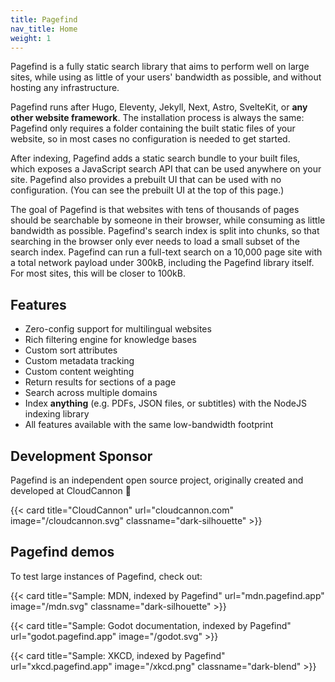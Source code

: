 ```yaml
---
title: Pagefind
nav_title: Home
weight: 1
---
```

Pagefind is a fully static search library that aims to perform well on large sites, while using as little of your users' bandwidth as possible, and without hosting any infrastructure.

Pagefind runs after Hugo, Eleventy, Jekyll, Next, Astro, SvelteKit, or **any other website framework**. The installation process is always the same: Pagefind only requires a folder containing the built static files of your website, so in most cases no configuration is needed to get started.

After indexing, Pagefind adds a static search bundle to your built files, which exposes a JavaScript search API that can be used anywhere on your site. Pagefind also provides a prebuilt UI that can be used with no configuration. (You can see the prebuilt UI at the top of this page.)

The goal of Pagefind is that websites with tens of thousands of pages should be searchable by someone in their browser, while consuming as little bandwidth as possible. Pagefind's search index is split into chunks, so that searching in the browser only ever needs to load a small subset of the search index. Pagefind can run a full-text search on a 10,000 page site with a total network payload under 300kB, including the Pagefind library itself. For most sites, this will be closer to 100kB.

## Features

- Zero-config support for multilingual websites
- Rich filtering engine for knowledge bases
- Custom sort attributes
- Custom metadata tracking
- Custom content weighting
- Return results for sections of a page
- Search across multiple domains
- Index **anything** (e.g. PDFs, JSON files, or subtitles) with the NodeJS indexing library
- All features available with the same low-bandwidth footprint

## Development Sponsor
Pagefind is an independent open source project, originally created and developed at CloudCannon 💙

{{< card
    title="CloudCannon"
    url="cloudcannon.com"
    image="/cloudcannon.svg"
    classname="dark-silhouette"
    >}}

## Pagefind demos

To test large instances of Pagefind, check out:

{{< card
    title="Sample: MDN, indexed by Pagefind"
    url="mdn.pagefind.app"
    image="/mdn.svg"
    classname="dark-silhouette"
    >}}

{{< card
    title="Sample: Godot documentation, indexed by Pagefind"
    url="godot.pagefind.app"
    image="/godot.svg"
    >}}

{{< card
    title="Sample: XKCD, indexed by Pagefind"
    url="xkcd.pagefind.app"
    image="/xkcd.png"
    classname="dark-blend"
    >}}
